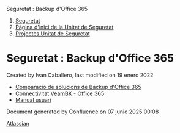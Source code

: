Seguretat : Backup d'Office 365  

1.  [Seguretat](index.md)
2.  [Pàgina d'inici de la Unitat de Seguretat](15368362.md)
3.  [Projectes Unitat de Seguretat](Projectes-Unitat-de-Seguretat_41517821.md)

Seguretat : Backup d'Office 365
===============================

Created by Ivan Caballero, last modified on 19 enero 2022

*   [Comparació de solucions de Backup d'Office 365](41519319.md)
*   [Connectivitat VeamBK - Office 365](Connectivitat-VeamBK---Office-365_64979568.md)
*   [Manual usuari](Manual-usuari_64979563.md)

Document generated by Confluence on 07 junio 2025 00:08

[Atlassian](http://www.atlassian.com/)